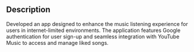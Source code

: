 ## Description

Developed an app designed to enhance the music listening experience for users in internet-limited environments. The
application features Google authentication for user sign-up and seamless integration with YouTube Music to access and manage
liked songs.
